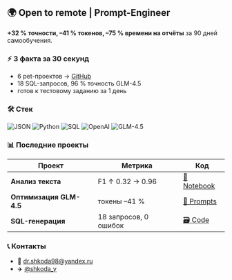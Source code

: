 ## 🌍 Open to remote | Prompt-Engineer

**+32 % точности, –41 % токенов, –75 % времени на отчёты** за 90 дней самообучения.

### ⚡ 3 факта за 30 секунд
- 6 pet-проектов → [GitHub](./projects)  
- 18 SQL-запросов, 96 % точность GLM-4.5  
- готов к тестовому заданию за 1 день  

### 🛠 Стек
![JSON](https://img.shields.io/badge/JSON-20232A?style=flat&logo=json&logoColor=white)
![Python](https://img.shields.io/badge/Python-3776AB?style=flat&logo=python&logoColor=white)
![SQL](https://img.shields.io/badge/SQL-336791?style=flat&logo=postgresql&logoColor=white)
![OpenAI](https://img.shields.io/badge/OpenAI-412991?style=flat&logo=openai&logoColor=white)
![GLM-4.5](https://img.shields.io/badge/GLM--4.5-44A831?style=flat&logo=data:image/svg+xml;base64,PHN2Zy8+)

### 📊 Последние проекты
| Проект | Метрика | Код |
|--------|---------|-----|
| **Анализ текста** | F1 ↑ 0.32 → 0.96 | [📓 Notebook](./projects/text_analysis/) |
| **Оптимизация GLM-4.5** | токены –41 % | [🧪 Prompts](./projects/glm_optimize/) |
| **SQL-генерация** | 18 запросов, 0 ошибок | [🗃️ Code](./projects/sql_gen/) |

### 📞 Контакты
- 📧 [dr.shkoda98@yandex.ru](mailto:dr.shkoda98@yandex.ru)  
- ✈️ [@shkoda_y](https://t.me/shkoda_y)
